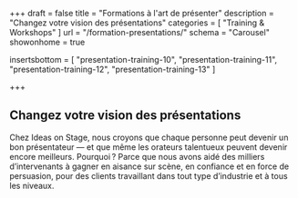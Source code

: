 +++
draft 			= false
title 			= "Formations à l'art de présenter"
description		= "Changez votre vision des présentations"
categories		= [ "Training & Workshops" ]
url		 		= "/formation-presentations/"
schema			= "Carousel"
showonhome		= true

insertsbottom	= [
	"presentation-training-10",
	"presentation-training-11",
	"presentation-training-12",
	"presentation-training-13"
]

+++
## Changez votre vision des présentations

Chez Ideas on Stage, nous croyons que chaque personne peut devenir un bon présentateur — et que même les orateurs talentueux peuvent devenir encore meilleurs. Pourquoi ? Parce que nous avons aidé des milliers d’intervenants à gagner en aisance sur scène, en confiance et en force de persuasion, pour des clients travaillant dans tout type d’industrie et à tous les niveaux.
